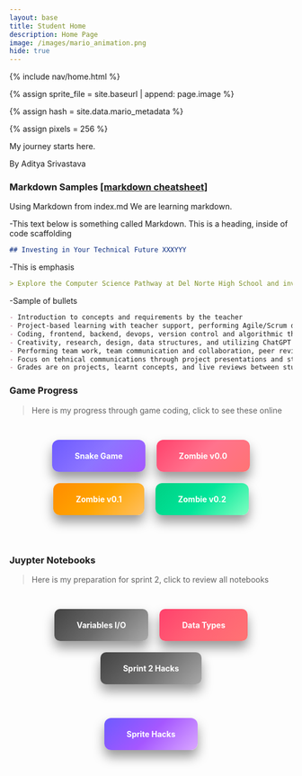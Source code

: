 ```yaml
---
layout: base
title: Student Home 
description: Home Page
image: /images/mario_animation.png
hide: true
---
```


<!-- Liquid:  statements -->

<!-- Include submenu from _includes to top of pages -->
{% include nav/home.html %}
<!--- Concatenation of site URL to frontmatter image  --->
{% assign sprite_file = site.baseurl | append: page.image %}
<!--- Has is a list variable containing mario metadata for sprite --->
{% assign hash = site.data.mario_metadata %}  
<!--- Size width/height of Sprit images --->
{% assign pixels = 256 %}

<!--- HTML for page contains <p> tag named "Mario" and class properties for a "sprite"  -->

<p id="mario" class="sprite"></p>
  
<!--- Embedded Cascading Style Sheet (CSS) rules, 
        define how HTML elements look 
--->
<style>

  /*CSS style rules for the id and class of the sprite...
  */
  .sprite {
    height: {{pixels}}px;
    width: {{pixels}}px;
    background-image: url('{{sprite_file}}');
    background-repeat: no-repeat;
  }

  /*background position of sprite element
  */
  #mario {
    background-position: calc({{animations[0].col}} * {{pixels}} * -1px) calc({{animations[0].row}} * {{pixels}}* -1px);
  }
</style>

<!--- Embedded executable code--->
<script>
  ////////// convert YML hash to javascript key:value objects /////////

  var mario_metadata = {}; //key, value object
  {% for key in hash %}  
  
  var key = "{{key | first}}"  //key
  var values = {} //values object
  values["row"] = {{key.row}}
  values["col"] = {{key.col}}
  values["frames"] = {{key.frames}}
  mario_metadata[key] = values; //key with values added

  {% endfor %}

  ////////// game object for player /////////

  class Mario {
    constructor(meta_data) {
      this.tID = null;  //capture setInterval() task ID
      this.positionX = 0;  // current position of sprite in X direction
      this.currentSpeed = 0;
      this.marioElement = document.getElementById("mario"); //HTML element of sprite
      this.pixels = {{pixels}}; //pixel offset of images in the sprite, set by liquid constant
      this.interval = 100; //animation time interval
      this.obj = meta_data;
      this.marioElement.style.position = "absolute";
    }

    animate(obj, speed) {
      let frame = 0;
      const row = obj.row * this.pixels;
      this.currentSpeed = speed;

      this.tID = setInterval(() => {
        const col = (frame + obj.col) * this.pixels;
        this.marioElement.style.backgroundPosition = `-${col}px -${row}px`;
        this.marioElement.style.left = `${this.positionX}px`;

        this.positionX += speed;
        frame = (frame + 1) % obj.frames;

        const viewportWidth = window.innerWidth;
        if (this.positionX > viewportWidth - this.pixels) {
          document.documentElement.scrollLeft = this.positionX - viewportWidth + this.pixels;
        }
      }, this.interval);
    }

    startWalking() {
      this.stopAnimate();
      this.animate(this.obj["Walk"], 3);
    }

    startRunning() {
      this.stopAnimate();
      this.animate(this.obj["Run1"], 6);
    }

    startPuffing() {
      this.stopAnimate();
      this.animate(this.obj["Puff"], 0);
    }

    startCheering() {
      this.stopAnimate();
      this.animate(this.obj["Cheer"], 0);
    }

    startFlipping() {
      this.stopAnimate();
      this.animate(this.obj["Flip"], 0);
    }

    startResting() {
      this.stopAnimate();
      this.animate(this.obj["Rest"], 0);
    }

    stopAnimate() {
      clearInterval(this.tID);
    }
  }

  const mario = new Mario(mario_metadata);

  ////////// event control /////////

  window.addEventListener("keydown", (event) => {
    if (event.key === "ArrowRight") {
      event.preventDefault();
      if (event.repeat) {
        mario.startCheering();
      } else {
        if (mario.currentSpeed === 0) {
          mario.startWalking();
        } else if (mario.currentSpeed === 3) {
          mario.startRunning();
        }
      }
    } else if (event.key === "ArrowLeft") {
      event.preventDefault();
      if (event.repeat) {
        mario.stopAnimate();
      } else {
        mario.startPuffing();
      }
    }
  });

  //touch events that enable animations
  window.addEventListener("touchstart", (event) => {
    event.preventDefault(); // prevent default browser action
    if (event.touches[0].clientX > window.innerWidth / 2) {
      // move right
      if (currentSpeed === 0) { // if at rest, go to walking
        mario.startWalking();
      } else if (currentSpeed === 3) { // if walking, go to running
        mario.startRunning();
      }
    } else {
      // move left
      mario.startPuffing();
    }
  });

  //stop animation on window blur
  window.addEventListener("blur", () => {
    mario.stopAnimate();
  });

  //start animation on window focus
  window.addEventListener("focus", () => {
     mario.startFlipping();
  });

  //start animation on page load or page refresh
  document.addEventListener("DOMContentLoaded", () => {
    // adjust sprite size for high pixel density devices
    const scale = window.devicePixelRatio;
    const sprite = document.querySelector(".sprite");
    sprite.style.transform = `scale(${0.2 * scale})`;
    mario.startResting();
  });

</script>



My journey starts here.

By Aditya Srivastava
### Markdown Samples [ [markdown cheatsheet] ](https://www.markdownguide.org/getting-started/)
Using Markdown from index.md  We are learning markdown.

-This text below is something called Markdown. This is a heading, inside of code scaffolding

```markdown
## Investing in Your Technical Future XXXYYY
```
-This is emphasis

```markdown
> Explore the Computer Science Pathway at Del Norte High School and invest in your technical skills. All Del Norte CompSci classes are designed to provide a real-world development experience. Class time includes tech talks (lectures), peer collaboration, communication with teachers, critical thinking while coding, and creativity in projects. Grading is focused on time invested, participation with peers, and engagement in learning.
```
-Sample of bullets

```markdown
- Introduction to concepts and requirements by the teacher
- Project-based learning with teacher support, performing Agile/Scrum development
- Coding, frontend, backend, devops, version control and algorithmic thinking
- Creativity, research, design, data structures, and utilizing ChatGPT
- Performing team work, team communication and collaboration, peer reviews/grading
- Focus on tehnical communications through project presentations and student led teaching
- Grades are on projects, learnt concepts, and live reviews between student(s) and teacher
```
### Game Progress

> Here is my progress through game coding, click to see these online

<div style="display: flex; flex-wrap: wrap; gap: 20px; justify-content: center; padding: 30px;">
    <a href="https://adityas-2010.github.io/Aditya_2025/snake/" style="text-decoration: none;">
        <div style="background: linear-gradient(135deg, #6D5BFF, #8D75FF, #A557FF); color: white; padding: 20px 40px; border-radius: 12px; font-weight: bold; box-shadow: 0px 12px 20px rgba(0, 0, 0, 0.4); transition: all 0.3s ease;">
            Snake Game
        </div>
    </a>
    <a href="https://adityas-2010.github.io/Aditya_2025/rpg/" style="text-decoration: none;">
        <div style="background: linear-gradient(135deg, #FF416C, #FF738D, #FF7373); color: white; padding: 20px 40px; border-radius: 12px; font-weight: bold; box-shadow: 0px 12px 20px rgba(0, 0, 0, 0.4); transition: all 0.3s ease;">
            Zombie v0.0
        </div>
    </a>
    <a href="https://aaryavlal.github.io/Aaryav_2025/rpg/" style="text-decoration: none;">
        <div style="background: linear-gradient(135deg, #FF8C00, #FFA500, #FFC061); color: white; padding: 20px 40px; border-radius: 12px; font-weight: bold; box-shadow: 0px 12px 20px rgba(0, 0, 0, 0.4); transition: all 0.3s ease;">
            Zombie v0.1
        </div>
    </a>
    <a href="https://adityas-2010.github.io/Aditya_2025/rpg0x/" style="text-decoration: none;">
        <div style="background: linear-gradient(135deg, #00D084, #00E599, #7EFFC1); color: white; padding: 20px 40px; border-radius: 12px; font-weight: bold; box-shadow: 0px 12px 20px rgba(0, 0, 0, 0.4); transition: all 0.3s ease;">
            Zombie v0.2
        </div>
    </a>
</div>

<style>
    a div:hover {
        transform: translateY(-8px) scale(1.05);
        box-shadow: 0px 16px 30px rgba(0, 0, 0, 0.5);
        filter: brightness(1.1);
    }
</style>

<br>

### Juypter Notebooks

> Here is my preparation for sprint 2, click to review all notebooks

<div style="display: flex; flex-wrap: wrap; gap: 20px; justify-content: center; padding: 30px;">
    <a href="https://github.com/AdityaS-2010/Aditya_2025/blob/main/_notebooks/Foundation/Sprint2/2024-09-30-variables_IO.ipynb" style="text-decoration: none;">
        <div style="background: linear-gradient(135deg, #434343, #6B6B6B, #A9A9A9); color: white; padding: 20px 40px; border-radius: 10px; font-weight: bold; box-shadow: 0px 12px 20px rgba(0, 0, 0, 0.4); transition: all 0.3s ease;">
            Variables I/O
        </div>
    </a>
    <a href="https://github.com/AdityaS-2010/Aditya_2025/blob/main/_notebooks/Foundation/Sprint2/2024-09-30-data-types-operations.ipynb" style="text-decoration: none;">
        <div style="background: linear-gradient(135deg, #FF416C, #FF6275, #FF7373); color: white; padding: 20px 40px; border-radius: 10px; font-weight: bold; box-shadow: 0px 12px 20px rgba(0, 0, 0, 0.4); transition: all 0.3s ease;">
            Data Types
        </div>
    </a>
    <a href="https://github.com/AdityaS-2010/Aditya_2025/issues/9" style="text-decoration: none;">
        <div style="background: linear-gradient(135deg, #434343, #6B6B6B, #A9A9A9); color: white; padding: 20px 40px; border-radius: 10px; font-weight: bold; box-shadow: 0px 12px 20px rgba(0, 0, 0, 0.4); transition: all 0.3s ease;">
            Sprint 2 Hacks
        </div>
    </a>
</div>

<style>
    a div:hover {
        transform: translateY(-8px) scale(1.05);
        box-shadow: 0px 16px 30px rgba(0, 0, 0, 0.5);
        filter: brightness(1.1);
    }
</style>

<div style="display: flex; flex-wrap: wrap; gap: 20px; justify-content: center; padding: 30px;">
    <a href="https://github.com/AdityaS-2010/Aditya_2025/blob/main/_notebooks/Foundation/Sprint2/2024-09-30-for_sprites.ipynb" style="text-decoration: none;">
        <div style="background: linear-gradient(135deg, #6D5BFF, #A557FF, #D9A8FF); color: white; padding: 20px 40px; border-radius: 12px; font-weight: bold; box-shadow: 0px 12px 20px rgba(0, 0, 0, 0.4); transition: all 0.3s ease;">
            Sprite Hacks 
        </div>
    </a>
</div>

<style>
    a div:hover {
        transform: translateY(-8px) scale(1.05);
        box-shadow: 0px 16px 30px rgba(0, 0, 0, 0.5);
        filter: brightness(1.1);
    }
</style>



  
</div>

<style>
    a div:hover {
        transform: translateY(-8px) scale(1.05);
        box-shadow: 0px 16px 30px rgba(0, 0, 0, 0.5);
        filter: brightness(1.1);
    }
</style>
